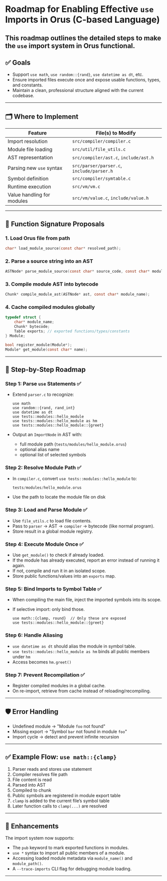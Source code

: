 # Roadmap for Enabling Effective `use` Imports in Orus (C-based Language)

This roadmap outlines the detailed steps to make the `use` import system in Orus functional. 
---

## ✅ Goals

* Support `use math`, `use random::{rand}`, `use datetime as dt`, etc.
* Ensure imported files execute once and expose usable functions, types, and constants.
* Maintain a clean, professional structure aligned with the current codebase.

---

## 🗂️ Where to Implement

| Feature                    | File(s) to Modify                         |
| -------------------------- | ----------------------------------------- |
| Import resolution          | `src/compiler/compiler.c`                 |
| Module file loading        | `src/util/file_utils.c`                   |
| AST representation         | `src/compiler/ast.c`, `include/ast.h`     |
| Parsing new `use` syntax   | `src/parser/parser.c`, `include/parser.h` |
| Symbol definition          | `src/compiler/symtable.c`                 |
| Runtime execution          | `src/vm/vm.c`                             |
| Value handling for modules | `src/vm/value.c`, `include/value.h`       |

---

## 🔧 Function Signature Proposals

### 1. Load Orus file from path

```c
char* load_module_source(const char* resolved_path);
```

### 2. Parse a source string into an AST

```c
ASTNode* parse_module_source(const char* source_code, const char* module_name);
```

### 3. Compile module AST into bytecode

```c
Chunk* compile_module_ast(ASTNode* ast, const char* module_name);
```

### 4. Cache compiled modules globally

```c
typedef struct {
    char* module_name;
    Chunk* bytecode;
    Table exports; // exported functions/types/constants
} Module;

bool register_module(Module*);
Module* get_module(const char* name);
```

---

## 🧩 Step-by-Step Roadmap

### Step 1: Parse `use` Statements ✅

* Extend `parser.c` to recognize:

  ```orus
  use math
  use random::{rand, rand_int}
  use datetime as dt
  use tests::modules::hello_module
  use tests::modules::hello_module as hm
  use tests::modules::hello_module::{greet}
  ```
* Output an `ImportNode` in AST with:

  * full module path (`tests/modules/hello_module.orus`)
  * optional alias name
  * optional list of selected symbols

### Step 2: Resolve Module Path ✅

* In `compiler.c`, convert `use tests::modules::hello_module` to:

  ```c
  tests/modules/hello_module.orus
  ```
* Use the path to locate the module file on disk

### Step 3: Load and Parse Module ✅

* Use `file_utils.c` to load file contents.
* Pass to `parser` → AST → `compiler` → bytecode (like normal program).
* Store result in a global module registry.

### Step 4: Execute Module Once ✅

* Use `get_module()` to check if already loaded.
* If the module has already executed, report an error instead of running it again.
* If not, compile and run it in an isolated scope.
* Store public functions/values into an `exports` map.

### Step 5: Bind Imports to Symbol Table ✅

* When compiling the main file, inject the imported symbols into its scope.
* If selective import: only bind those.

  ```orus
  use math::{clamp, round}  // Only these are exposed
  use tests::modules::hello_module::{greet}
  ```

### Step 6: Handle Aliasing

* `use datetime as dt` should alias the module in symbol table.
* `use tests::modules::hello_module as hm` binds all public members under `hm`
* Access becomes `hm.greet()`

### Step 7: Prevent Recompilation ✅

* Register compiled modules in a global cache.
* On re-import, retrieve from cache instead of reloading/recompiling.


---

## 🛡️ Error Handling

* Undefined module → "Module `foo` not found"
* Missing export → "Symbol `bar` not found in module `foo`"
* Import cycle → detect and prevent infinite recursion

---

## ✅ Example Flow: `use math::{clamp}`

1. Parser reads and stores use statement
2. Compiler resolves file path
3. File content is read
4. Parsed into AST
5. Compiled to chunk
6. Public symbols are registered in module export table
7. `clamp` is added to the current file’s symbol table
8. Later function calls to `clamp(...)` are resolved

---

## 📌 Enhancements

The import system now supports:

* The `pub` keyword to mark exported functions in modules.
* `use *` syntax to import all public members of a module.
* Accessing loaded module metadata via `module_name()` and `module_path()`.
* A `--trace-imports` CLI flag for debugging module loading.

---
